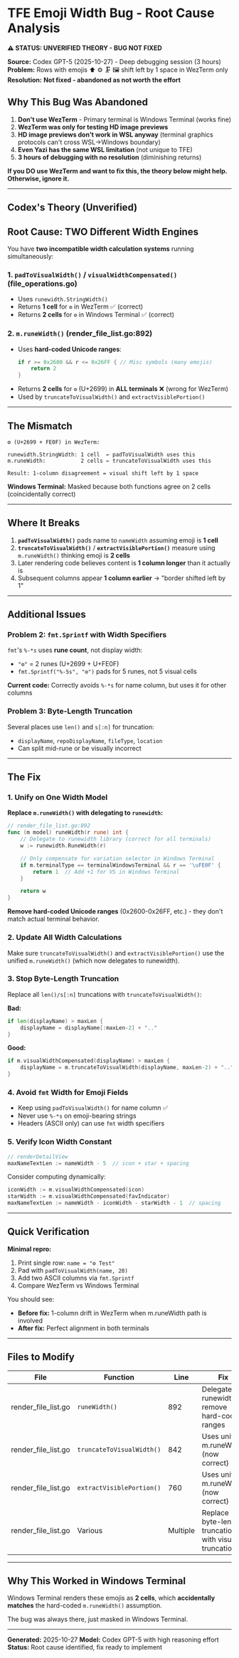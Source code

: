 # TFE Emoji Width Bug - Root Cause Analysis

**⚠️ STATUS: UNVERIFIED THEORY - BUG NOT FIXED**

**Source:** Codex GPT-5 (2025-10-27) - Deep debugging session (3 hours)
**Problem:** Rows with emojis ⬆️ ⚙️ 🗜️ 🖼️ shift left by 1 space in WezTerm only
**Resolution:** **Not fixed - abandoned as not worth the effort**

## Why This Bug Was Abandoned

1. **Don't use WezTerm** - Primary terminal is Windows Terminal (works fine)
2. **WezTerm was only for testing HD image previews**
3. **HD image previews don't work in WSL anyway** (terminal graphics protocols can't cross WSL→Windows boundary)
4. **Even Yazi has the same WSL limitation** (not unique to TFE)
5. **3 hours of debugging with no resolution** (diminishing returns)

**If you DO use WezTerm and want to fix this, the theory below might help. Otherwise, ignore it.**

---

## Codex's Theory (Unverified)

## Root Cause: TWO Different Width Engines

You have **two incompatible width calculation systems** running simultaneously:

### 1. `padToVisualWidth()` / `visualWidthCompensated()` (file_operations.go)
- Uses `runewidth.StringWidth()`
- Returns **1 cell** for `⚙️` in WezTerm ✅ (correct)
- Returns **2 cells** for `⚙️` in Windows Terminal ✅ (correct)

### 2. `m.runeWidth()` (render_file_list.go:892)
- Uses **hard-coded Unicode ranges**:
  ```go
  if r >= 0x2600 && r <= 0x26FF { // Misc symbols (many emojis)
      return 2
  }
  ```
- Returns **2 cells** for `⚙️` (U+2699) in **ALL terminals** ❌ (wrong for WezTerm)
- Used by `truncateToVisualWidth()` and `extractVisiblePortion()`

---

## The Mismatch

```
⚙️ (U+2699 + FE0F) in WezTerm:

runewidth.StringWidth: 1 cell  ← padToVisualWidth uses this
m.runeWidth:           2 cells ← truncateToVisualWidth uses this

Result: 1-column disagreement = visual shift left by 1 space
```

**Windows Terminal:** Masked because both functions agree on 2 cells (coincidentally correct)

---

## Where It Breaks

1. **`padToVisualWidth()`** pads name to `nameWidth` assuming emoji is **1 cell**
2. **`truncateToVisualWidth()`** / **`extractVisiblePortion()`** measure using `m.runeWidth()` thinking emoji is **2 cells**
3. Later rendering code believes content is **1 column longer** than it actually is
4. Subsequent columns appear **1 column earlier** → "border shifted left by 1"

---

## Additional Issues

### Problem 2: `fmt.Sprintf` with Width Specifiers

`fmt`'s `%-*s` uses **rune count**, not display width:
- `"⚙️"` = 2 runes (U+2699 + U+FE0F)
- `fmt.Sprintf("%-5s", "⚙️")` pads for 5 runes, not 5 visual cells

**Current code:** Correctly avoids `%-*s` for name column, but uses it for other columns

### Problem 3: Byte-Length Truncation

Several places use `len()` and `s[:n]` for truncation:
- `displayName`, `repoDisplayName`, `fileType`, `location`
- Can split mid-rune or be visually incorrect

---

## The Fix

### 1. Unify on One Width Model

**Replace `m.runeWidth()` with delegating to `runewidth`:**

```go
// render_file_list.go:892
func (m model) runeWidth(r rune) int {
    // Delegate to runewidth library (correct for all terminals)
    w := runewidth.RuneWidth(r)

    // Only compensate for variation selector in Windows Terminal
    if m.terminalType == terminalWindowsTerminal && r == '\uFE0F' {
        return 1  // Add +1 for VS in Windows Terminal
    }

    return w
}
```

**Remove hard-coded Unicode ranges** (0x2600-0x26FF, etc.) - they don't match actual terminal behavior.

### 2. Update All Width Calculations

Make sure `truncateToVisualWidth()` and `extractVisiblePortion()` use the unified `m.runeWidth()` (which now delegates to runewidth).

### 3. Stop Byte-Length Truncation

Replace all `len()/s[:n]` truncations with `truncateToVisualWidth()`:

**Bad:**
```go
if len(displayName) > maxLen {
    displayName = displayName[:maxLen-2] + ".."
}
```

**Good:**
```go
if m.visualWidthCompensated(displayName) > maxLen {
    displayName = m.truncateToVisualWidth(displayName, maxLen-2) + ".."
}
```

### 4. Avoid `fmt` Width for Emoji Fields

- Keep using `padToVisualWidth()` for name column ✅
- Never use `%-*s` on emoji-bearing strings
- Headers (ASCII only) can use `fmt` width specifiers

### 5. Verify Icon Width Constant

```go
// renderDetailView
maxNameTextLen := nameWidth - 5  // icon + star + spacing
```

Consider computing dynamically:
```go
iconWidth := m.visualWidthCompensated(icon)
starWidth := m.visualWidthCompensated(favIndicator)
maxNameTextLen := nameWidth - iconWidth - starWidth - 1  // spacing
```

---

## Quick Verification

**Minimal repro:**
1. Print single row: `name = "⚙️ Test"`
2. Pad with `padToVisualWidth(name, 20)`
3. Add two ASCII columns via `fmt.Sprintf`
4. Compare WezTerm vs Windows Terminal

You should see:
- **Before fix:** 1-column drift in WezTerm when m.runeWidth path is involved
- **After fix:** Perfect alignment in both terminals

---

## Files to Modify

| File | Function | Line | Fix |
|------|----------|------|-----|
| render_file_list.go | `runeWidth()` | 892 | Delegate to runewidth, remove hard-coded ranges |
| render_file_list.go | `truncateToVisualWidth()` | 842 | Uses unified m.runeWidth (now correct) |
| render_file_list.go | `extractVisiblePortion()` | 760 | Uses unified m.runeWidth (now correct) |
| render_file_list.go | Various | Multiple | Replace byte-length truncations with visual truncations |

---

## Why This Worked in Windows Terminal

Windows Terminal renders these emojis as **2 cells**, which **accidentally matches** the hard-coded `m.runeWidth()` assumption.

The bug was always there, just masked in Windows Terminal.

---

**Generated:** 2025-10-27
**Model:** Codex GPT-5 with high reasoning effort
**Status:** Root cause identified, fix ready to implement
